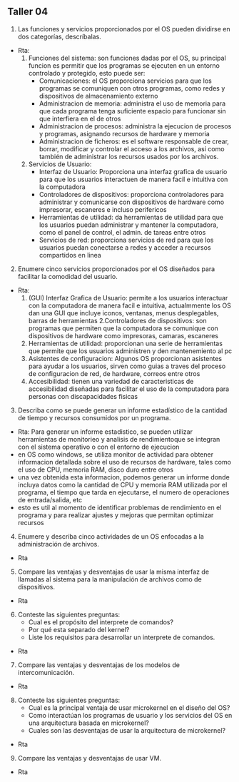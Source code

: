 ## Taller 04

1. Las funciones y servicios proporcionados por el OS pueden dividirse en dos categorías,
descríbalas.
- Rta: 
    1. Funciones del sistema: son funciones dadas por el OS, su principal funcion es permitir que los programas se ejecuten en un entorno controlado y protegido, esto puede ser:
        * Comunicaciones: el OS proporciona servicios para que los programas se comuniquen con otros programas, como redes y dispositivos de almacenamiento externo
        * Administracion de memoria:  administra el uso de memoria para que cada programa tenga suficiente espacio para funcionar sin que interfiera en el de otros
        * Administracion de procesos: administra la ejecucion de procesos y programas, asignando recursos de hardware y memoria
        * Administracion de ficheros: es el software responsable de crear, borrar, modificar y controlar el acceso a los archivos, así como también de administrar los recursos usados por los archivos.
    2. Servicios de Usuario:
        * Interfaz de Usuario: Proporciona una interfaz grafica de usuario para que los usuarios interactuen de manera facil e intuitiva con la computadora  
        * Controladores de dispositivos: proporciona controladores para administrar y comunicarse con dispositivos de hardware como impresorar, escaneres e incluso perifericos
        * Herramientas  de utilidad: da herramientas de utilidad para que los usuarios puedan administrar y mantener la computadora, como el panel de control, el admin. de tareas entre otros
        * Servicios de red: proporciona servicios de red para que los usuarios puedan conectarse a redes y acceder a recursos compartidos en linea

2. Enumere cinco servicios proporcionados por el OS diseñados para facilitar la comodidad del
usuario.
- Rta: 
    1. (GUI) Interfaz Grafica de Usuario: permite a los usuarios interactuar con la computadora de manera facil e intuitiva, actualmmente los OS dan una GUI que incluye iconos, ventanas, menus desplegables, barras de herramientas
    2.Controladores de dispositivos: son programas que permiten que la computadora se comunique con dispositivos de hardware como impresoras, camaras, escaneres
    3. Herramientas de utilidad: proporcionan una serie de herramientas que permite que los usuarios administren y den mantenemiento  al pc
    4. Asistentes de configuracion: Algunos OS proporcionan asistentes para ayudar a los usuarios, sirven como guias a traves del proceso de configuracion de red, de hardware, correos entre otros
    5. Accesibilidad: tienen una variedad de caracteristicas de accesibilidad diseñadas para facilitar el uso de la computadora para personas con discapacidades fisicas

3. Describa como se puede generar un informe estadístico de la cantidad de tiempo y recursos
consumidos por un programa.
- Rta: Para generar un informe estadistico, se pueden utilizar herramientas de monitorieo y analisis de rendimientoque se integran con el sistema operativo o con el entorno de ejecucion
- en OS como windows, se utiliza monitor de actividad para obtener informacion detallada sobre el uso de recursos de hardware, tales como el uso de CPU, memoria RAM, disco duro entre otros
- una vez obtenida esta informacion, podemos generar un informe donde incluya datos como la cantidad de CPU y memoria RAM utilizada por el programa, el tiempo que tarda en ejecutarse, el numero de operaciones de entrada/salida, etc
- esto es util al momento de identificar problemas de rendimiento en el programa y para realizar ajustes y mejoras que permitan optimizar recursos

4. Enumere y describa cinco actividades de un OS enfocadas a la administración de archivos.
- Rta

5. Compare las ventajas y desventajas de usar la misma interfaz de llamadas al sistema para la
manipulación de archivos como de dispositivos.
* Rta
6. Conteste las siguientes preguntas:
    * Cual es el propósito del interprete de comandos?
    * Por qué esta separado del kernel?
    * Liste los requisitos para desarrollar un interprete de comandos.
* Rta
7. Compare las ventajas y desventajas de los modelos de intercomunicación.
* Rta
8. Conteste las siguientes preguntas:
    * Cual es la principal ventaja de usar microkernel en el diseño del OS?
    * Como interactúan los programas de usuario y los servicios del OS en una arquitectura
basada en microkernel?
    * Cuales son las desventajas de usar la arquitectura de microkernel?
* Rta
9. Compare las ventajas y desventajas de usar VM.
* Rta
